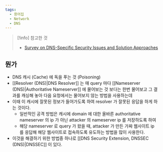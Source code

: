 ```yaml
---
tags:
  - 용어집
  - Network
  - DNS
---
```

> [!info] 참고한 것
> - [Survey on DNS-Specific Security Issues and Solution Approaches](https://www.researchgate.net/publication/343373756_Survey_on_DNS-Specific_Security_Issues_and_Solution_Approaches)

## 뭔가

- DNS 캐시 (Cache) 에 독을 푸는 것 (Poisoning)
- [[Resolver (DNS)|DNS Resolver]] 는 매 query 마다 [[Nameserver (DNS)|Authoritative Nameserver]] 에 물어보는 것 보다는 한번 물어보고 그 결과를 캐싱해 놓아 다음 요청에서는 물어보지 않는 방법을 사용하는데
- 이때 이 캐시에 잘못된 정보가 들어가도록 하여 resolver 가 잘못된 응답을 하게 하는 것이다.
	- 일반적인 공격 방법은 캐시에 domain 에 대한 올바른 authoritative nameserver 의 ip 가 아닌 attacker 의 nameserver ip 를 저장하도록 하여
	- 해당 nameserver 로 query 가 왔을 때, attacker 가 만든 가짜 웹사이트 ip 를 응답해 해당 웹사이트로 접속하도록 유도하는 방법을 많이 사용한다.
- 이것을 해결하기 위한 방법중 하나로 [[DNS Security Extension, DNSSEC (DNS)|DNSSEC]] 이 있다.